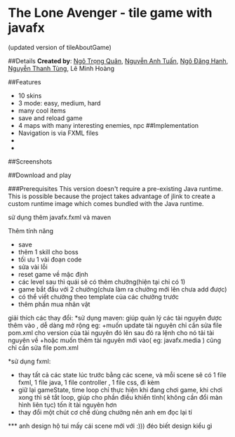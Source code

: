# The Lone Avenger - tile game with javafx
(updated version of tileAboutGame)

##Details
**Created by**: [Ngô Trọng Quân](https://github.com/quybnz1), [Nguyễn Anh Tuấn](https://github.com/tuan30vh), [Ngô Đăng Hanh](https://github.com/hanh-nd), [Nguyễn Thanh Tùng](https://github.com/RoverNguyen), Lê Minh Hoàng


##Features
- 10 skins
- 3 mode: easy, medium, hard
- many cool items
- save and reload game
- 4 maps with many interesting enemies, npc
##Implementation
- Navigation is via FXML files
- 
- 

##Screenshots


##Download and play


###Prerequisites
This version doesn't require a pre-existing Java runtime. This is possible because
the project takes advantage of jlink to create a custom runtime image which
comes bundled with the Java runtime.


sử dụng thêm javafx.fxml và maven

Thêm tính năng
+ save
+ thêm 1 skill cho boss
+ tối ưu 1 vài đoạn code
+ sửa vài lỗi
+ reset game về mậc định
+ các level sau thì quái sẽ có thêm chưởng(hiện tại chỉ có 1)
+ game bắt đầu với 2 chưởng(chưa làm ra chưởng mới lên chưa add được)
+ có thể viết chưởng theo template của các chưởng trước
+ thêm phần mua nhân vật


giải thích các thay đổi:
*sử dụng maven: giúp quản lý các tài nguyên được thêm vào , dễ dàng mở rộng 
eg: 
+muốn update tài nguyên chỉ cần sửa file pom.xml cho version của tài nguyên đó lên sau đó ra lệnh cho nó tải tài nguyên về
+hoặc muốn thêm tài nguyên mới vào( eg: javafx.media ) cũng chỉ cần sửa file pom.xml

*sử dụng fxml:
+ thay tất cả các state lúc trước bằng các scene, và mỗi scene sẽ có 1 file fxml, 1 file java, 1 file controller , 1 file css, đi kèm
+ giữ lại gameState, time loop chỉ thực hiện khi đang chơi game, khi chơi xong thì sẽ tắt loop, giúp cho phần điều khiển tĩnh( không cần đổi màn hình liên tục) tốn ít tài nguyên hơn 
+ thay đổi một chút cơ chế dùng chưởng nên anh em đọc lại tí


*** anh design hộ tui mấy cái scene mới với :))) đéo biết design kiểu gì
